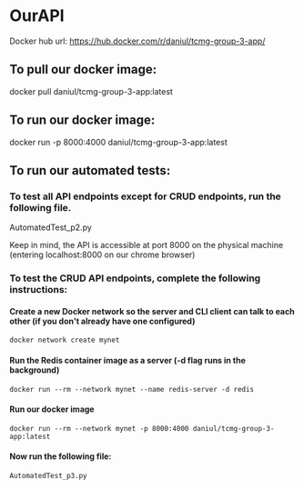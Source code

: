 # OurAPI


Docker hub url: https://hub.docker.com/r/daniul/tcmg-group-3-app/


## To pull our docker image:
docker pull daniul/tcmg-group-3-app:latest


## To run our docker image:

docker run -p 8000:4000 daniul/tcmg-group-3-app:latest


## To run our automated tests:


### To test all API endpoints except for CRUD endpoints, run the following file.
AutomatedTest_p2.py

Keep in mind, the API is accessible at port 8000 on the physical machine (entering localhost:8000 on our chrome browser)

### To test the CRUD API endpoints, complete the following instructions:

#### Create a new Docker network so the server and CLI client can talk to each other (if you don't already have one configured)

```
docker network create mynet
```

#### Run the Redis container image as a server (-d flag runs in the background)

```
docker run --rm --network mynet --name redis-server -d redis
```

#### Run our docker image

```
docker run --rm --network mynet -p 8000:4000 daniul/tcmg-group-3-app:latest
```

#### Now run the following file:

```
AutomatedTest_p3.py
```

